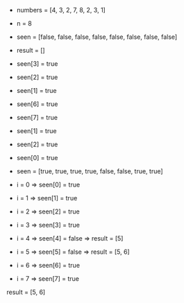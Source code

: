 - numbers = [4, 3, 2, 7, 8, 2, 3, 1]
- n = 8
- seen = [false, false, false, false, false, false, false, false]
- result = []

- seen[3] = true
- seen[2] = true
- seen[1] = true
- seen[6] = true
- seen[7] = true
- seen[1] = true
- seen[2] = true
- seen[0] = true
- seen = [true, true, true, true, false, false, true, true]

- i = 0 => seen[0] = true
- i = 1 => seen[1] = true
- i = 2 => seen[2] = true
- i = 3 => seen[3] = true
- i = 4 => seen[4] = false => result = [5]
- i = 5 => seen[5] = false => result = [5, 6]
- i = 6 => seen[6] = true
- i = 7 => seen[7] = true

result = [5, 6]
